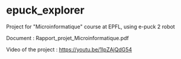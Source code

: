 # epuck_explorer
Project for "Microinformatique" course at EPFL, using e-puck 2 robot


Document : Rapport_projet_Microinformatique.pdf

Video of the project : https://youtu.be/1IpZAjQdG54
